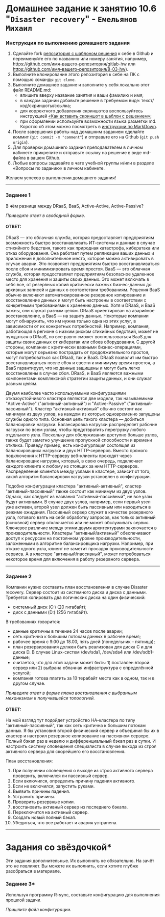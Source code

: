 # Домашнее задание к занятию 10.6 "`Disaster recovery`" - `Емельянов Михаил`

### Инструкция по выполнению домашнего задания
1. Сделайте fork [репозитория c шаблоном решения](https://github.com/netology-code/sys-pattern-homework) к себе в Github и переименуйте его по названию или номеру занятия, например, https://github.com/имя-вашего-репозитория/gitlab-hw или https://github.com/имя-вашего-репозитория/8-03-hw).
2. Выполните клонирование этого репозитория к себе на ПК с помощью команды `git clone`.
3. Выполните домашнее задание и заполните у себя локально этот файл README.md:
   - впишите вверху название занятия и ваши фамилию и имя;
   - в каждом задании добавьте решение в требуемом виде: текст/код/скриншоты/ссылка;
   - для корректного добавления скриншотов воспользуйтесь инструкцией [«Как вставить скриншот в шаблон с решением»](https://github.com/netology-code/sys-pattern-homework/blob/main/screen-instruction.md);
   - при оформлении используйте возможности языка разметки md. Коротко об этом можно посмотреть в [инструкции по MarkDown](https://github.com/netology-code/sys-pattern-homework/blob/main/md-instruction.md).
4. После завершения работы над домашним заданием сделайте коммит (`git commit -m "comment"`) и отправьте его на Github (`git push origin`).
5. Для проверки домашнего задания преподавателем в личном кабинете прикрепите и отправьте ссылку на решение в виде md-файла в вашем Github.
6. Любые вопросы задавайте в чате учебной группы и/или в разделе «Вопросы по заданию» в личном кабинете.

Желаем успехов в выполнении домашнего задания!

---

### Задание 1

В чём разница между DRaaS, BaaS, Active-Active, Active-Passive?

*Приведите ответ в свободной форме.*

#### ОТВЕТ:

DRaaS — это облачная служба, которая предоставляет предприятиям возможность быстро восстанавливать ИТ-системы и данные в случае стихийного бедствия, такого как природная катастрофа, кибератака или отказ оборудования.
Она работает путем репликации ваших данных и приложений в дополнительное место, которое можно активировать в случае аварии.
Это позволяет предприятиям быстро восстанавливаться после сбоя и минимизировать время простоя.
BaaS — это облачная служба, которая предоставляет предприятиям безопасное удаленное место для хранения и защиты своих данных.
Это может включать в себя все, от резервных копий критически важных бизнес-данных до архивных записей и данных о соответствии требованиям.
Решения BaaS обычно включают автоматизированное резервное копирование и восстановление данных и могут быть настроены в соответствии с конкретными требованиями к хранению данных.
Хотя и DRaaS, и BaaS важны, они служат разным целям.
DRaaS ориентирован на аварийное восстановление, а BaaS — на защиту данных.
Некоторые компании могут обнаружить, что им нужна только одна из этих услуг, в зависимости от их конкретных потребностей.
Например, компания, работающая в регионе с низким риском стихийных бедствий, может не нуждаться в DRaaS, но все равно сможет воспользоваться BaaS для защиты своих данных от кибератак или сбоев оборудования.
С другой стороны, компании с критически важными бизнес-операциями, которые могут серьезно пострадать от продолжительного простоя, могут потребоваться как DRaaS, так и BaaS. DRaaS позволит им быстро восстанавливаться после сбоя и свести к минимуму время простоя, а BaaS гарантирует, что их данные защищены и могут быть легко восстановлены в случае сбоя.
DRaaS, и BaaS являются важными компонентами комплексной стратегии защиты данных, и они служат разным целям.

Двумя наиболее часто используемыми конфигурациями отказоустойчивого кластера являются две модели, так называемыми "Active-Active" ("активный-активный") и "Active-Passive" ("активный-пассивный").
Кластер "активный-активный" обычно состоит как минимум из двух узлов, на каждом из которых одновременно запущены службы одного типа.
Основная цель такого кластера — добиться балансировки нагрузки.
Балансировка нагрузки распределяет рабочие нагрузки по всем узлам, чтобы предотвратить перегрузку любого отдельного узла.
Поскольку для обслуживания доступно больше узлов, также будет заметно улучшение пропускной способности и времени отклика.
Приведу пример, есть конфигурпация состоящая из балансировщика нагрузки и двух HTTP-серверов.
Вместо прямого подключения к HTTP-серверу веб-клиенты проходят через балансировщик нагрузки, который, в свою очередь, подключает каждого клиента к любому из стоящих за ним HTTP-серверов. 
Распределение клиентов между узлами в кластере, зависит от того, какой алгоритм балансировки нагрузки установлен в конфигурации.

Подобно конфигурации кластера "активный-активный", кластер "активный-пассивный" также состоит как минимум из двух узлов.
Однако, как следует из названия "активный-пассивный", не все узлы будут активными.
В случае двух узлов, например, если первый узел уже активен, второй узел должен быть пассивным или находиться в режиме ожидания.
Пассивный сервер служит в качестве резервного узла, готового взять на себя обработку запросов, как только активный (основной) сервер отключается или не может обслуживать сервис.
Ключевое различие между этими двумя архитектурами заключается в производительности.
Кластеры "активный/активный" обеспечивают доступ к ресурсам на постоянном уровне производительности, заложенными в алгоритме балансировщика нагрузки.
Например, при отказе одного узла, клиент не заметит просадок производительности сервиса.
А в кластере "активный/пассивный", может потребоваться некоторое время для включения в работу резервного сервера.

---

### Задание 2

Компании нужно составить план восстановления в случае Disaster recovery. Сервер состоит из системного диска и диска с данными. 
Требуется копировать два логических диска на один физический: 
- системный диск (C:) (20 гигабайт);
- диск с данными (D:) (256 гигабайт). 

В требованиях говорится: 
- данные критичны в течение 24 часов после аварии;
- сеть критична к большим потокам данных в рабочее время;
- рабочее время с 9.00 до 18.00, пять дней (понедельник – пятница);
- план резервирования должен быть реализован для диска C и для диска D. В случае Linux-систем /dev/sda1, /dev/sda4 или /dev/sdb1-данные;
- считается, что для этой задачи может быть: 1) поставлен второй сервер или 2) выбрана облачная инфраструктура с определённой услугой;
- компания готова платить за 10 терабайт места как в одном, так и в другом случае.
 
*Приведите ответ в форме плана востановления с выбранным механизмом и получившейся топологией.*

#### ОТВЕТ:

На мой взгляд тут подойдет устройство НА-кластера по типу "активный-пассивный", так как сеть критична к большим потокам данных.
Я бы установил второй физический сервер и объединил бы их в кластер и настроил резервное копирование на пассивном сервере.
Полный бэкап раз в неделю и дифференциальный бэкап раз в сутки. И настроить систему оповещения специалиста в случае выхода из строя активного сервера для скорейшего его восстановления.

План восстановления:

1. При получении оповещения о выходе из строя активного сервера проверить, включился ли пассивный сервер.
2. Если включился, определить причину падения активного.
3. Если не включился, запустить руками.
4. Выявить причины падения.
5. Устранить причины.
6. Проверить резервные копии.
7. восстановить активный сервер из последнего бэкапа.
8. Переключится на активный сервер.
9. Создать новый полный бэкап.
10. Убедиться, что все работает и авария устранена.

---

# Задания со звёздочкой*

Эти задания дополнительные. Их выполнять не обязательно. На зачёт это не повлияет. Вы можете их выполнить, если хотите глубже разобраться в материале.
 

### Задание 3*

Используя программу R-sync, составьте конфигурацию для выполнения прошлой задачи.

*Пришлите файл конфигурации.*
